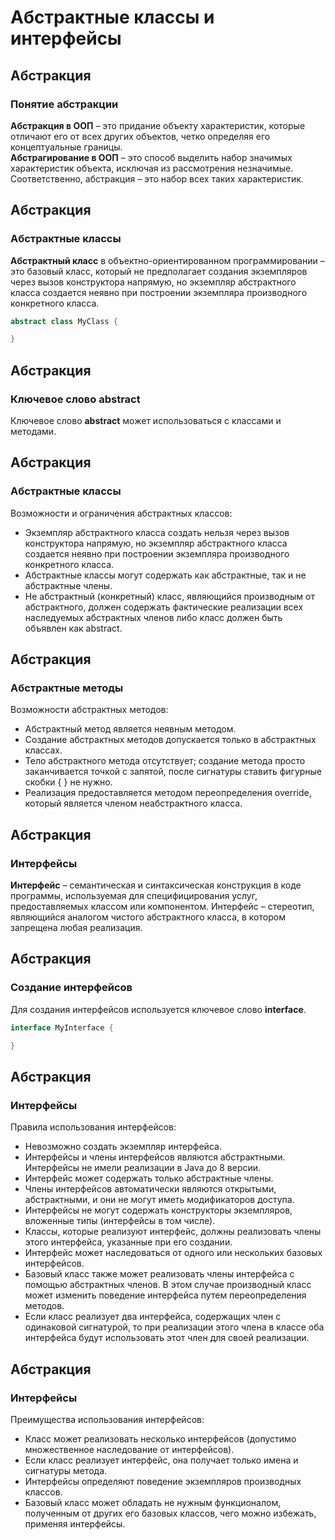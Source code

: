 # Абстрактные классы и интерфейсы
## Абстракция
### Понятие абстракции
**Абстракция в ООП** – это придание объекту характеристик, которые отличают его от всех других объектов, четко определяя его концептуальные границы.  
**Абстрагирование в ООП** – это способ выделить набор значимых характеристик объекта, исключая из рассмотрения незначимые. Соответственно, абстракция – это набор всех таких характеристик.
## Абстракция
### Абстрактные классы
**Абстрактный класс** в объектно-ориентированном программировании – это базовый класс, который не предполагает создания экземпляров через вызов конструктора напрямую, но экземпляр абстрактного класса создается неявно при построении экземпляра производного конкретного класса.
```java
abstract class MyClass {

}
```
## Абстракция
### Ключевое слово abstract
Ключевое слово **abstract** может использоваться с классами и методами.
## Абстракция
### Абстрактные классы
Возможности и ограничения абстрактных классов:
- Экземпляр абстрактного класса создать нельзя через вызов конструктора напрямую, но экземпляр абстрактного класса создается неявно при построении экземпляра производного конкретного класса.
- Абстрактные классы могут содержать как абстрактные, так и не абстрактные члены.
- Не абстрактный (конкретный) класс, являющийся производным от абстрактного, должен содержать фактические реализации всех наследуемых абстрактных членов либо класс должен быть объявлен как abstract.
## Абстракция
### Абстрактные методы
Возможности абстрактных методов:
- Абстрактный метод является неявным методом.
- Создание абстрактных методов допускается только в абстрактных классах.
- Тело абстрактного метода отсутствует; создание метода просто заканчивается точкой с запятой, после сигнатуры ставить фигурные скобки { } не нужно.
- Реализация предоставляется методом переопределения override, который является членом неабстрактного класса.
## Абстракция
### Интерфейсы
**Интерфейс** – семантическая и синтаксическая конструкция в коде программы, используемая для специфицирования услуг, предоставляемых классом или компонентом.
Интерфейс – стереотип, являющийся аналогом чистого абстрактного класса, в котором запрещена любая реализация.
## Абстракция
### Создание интерфейсов
Для создания интерфейсов используется ключевое слово **interface**.
```java
interface MyInterface {

}
```
## Абстракция
### Интерфейсы
Правила использования интерфейсов:
- Невозможно создать экземпляр интерфейса.
- Интерфейсы и члены интерфейсов являются абстрактными. Интерфейсы не имели реализации в Java до 8 версии.
- Интерфейс может содержать только абстрактные члены.
- Члены интерфейсов автоматически являются открытыми, абстрактными, и они не могут иметь модификаторов доступа.
- Интерфейсы не могут содержать конструкторы экземпляров, вложенные типы (интерфейсы в том числе).
- Классы, которые реализуют интерфейс, должны реализовать члены этого интерфейса, указанные при его создании.
- Интерфейс может наследоваться от одного или нескольких базовых интерфейсов.
- Базовый класс также может реализовать члены интерфейса с помощью абстрактных членов. В этом случае производный класс может изменить поведение интерфейса путем переопределения методов.
- Если класс реализует два интерфейса, содержащих член с одинаковой сигнатурой, то при реализации этого члена в классе оба интерфейса будут использовать этот член для своей реализации.
## Абстракция
### Интерфейсы
Преимущества использования интерфейсов:
- Класс может реализовать несколько интерфейсов (допустимо множественное наследование от интерфейсов).
- Если класс реализует интерфейс, она получает только имена и сигнатуры метода.
- Интерфейсы определяют поведение экземпляров производных классов.
- Базовый класс может обладать не нужным функционалом, полученным от других его базовых классов, чего можно избежать, применяя интерфейсы.
